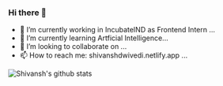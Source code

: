 ### Hi there 👋


- 🔭 I’m currently working in IncubateIND as Frontend Intern ...
- 🌱 I’m currently learning Artficial Intelligence...
- 👯 I’m looking to collaborate on ...
- 📫 How to reach me: shivanshdwivedi.netlify.app ...

![Shivansh's github stats](https://github-readme-stats.vercel.app/api?username=shivanshdwivedi&show_icons=true&theme=radical)
